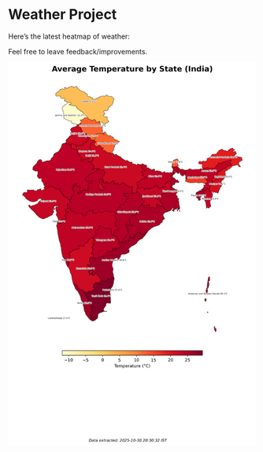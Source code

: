 # Weather Project

Here’s the latest heatmap of weather:

Feel free to leave feedback/improvements.

![India Heatmap](docs/assets/india_heatmap.png?v=037D92)
